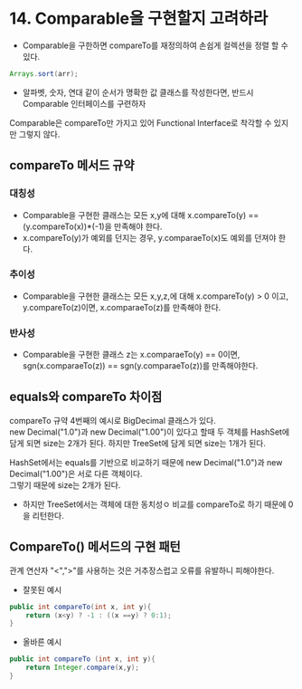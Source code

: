 # 14. Comparable을 구현할지 고려하라

* Comparable을 구한하면 compareTo를 재정의하여 손쉽게 컬렉션을 정렬 할 수 있다.

```java
Arrays.sort(arr);
```
* 알파벳, 숫자, 연대 같이 순서가 명확한 값 클래스를 작성한다면, 반드시 Comparable 인터페이스를 구련하자

Comparable은 compareTo만 가지고 있어 Functional Interface로 착각할 수 있지만 그렇지 않다.


## compareTo 메서드 규약

### 대칭성
* Comparable을 구현한 클래스는 모든 x,y에 대해 x.compareTo(y) == (y.compareTo(x))*(-1)을 만족해야 한다.
* x.compareTo(y)가 예외를 던지는 경우, y.comparaeTo(x)도 예외를 던져야 한다.


### 추이성
* Comparable을 구현한 클래스는 모든 x,y,z,에 대해 x.compareTo(y) > 0 이고, y.compareTo(z)이면, x.comparaeTo(z)를 만족해야 한다.

### 반사성
* Comparable을 구현한 클래스 z는 x.comparaeTo(y) == 0이면, sgn(x.comparaeTo(z)) == sgn(y.comparaeTo(z))를 만족해야한다.

## equals와 compareTo 차이점
compareTo 규약 4번째의 예시로 BigDecimal 클래스가 있다.  
new Decimal("1.0")과 new Decimal("1.00")이 있다고 할때 두 객체를 HashSet<Decimal>에 담게 되면 size는 2개가 된다.
하지만 TreeSet<Decimal>에 담게 되면 size는 1개가 된다.

HashSet에서는 equals를 기반으로 비교하기 때문에 new Decimal("1.0")과 new Decimal("1.00")은 서로 다른 객체이다.  
그렇기 때문에 size는 2개가 된다.  

* 하지만 TreeSet에서는 객체에 대한 동치성ㅇ 비교를 compareTo로 하기 때문에 0을 리턴한다.


## CompareTo() 메서드의 구현 패턴

관계 연산자 "<",">"를 사용하는 것은 거추장스럽고 오류를 유발하니 피해야한다.

* 잘못된 예시
```java
public int compareTo(int x, int y){
	return (x<y) ? -1 : ((x ==y) ? 0:1);
}
```
* 올바른 예시
```java
public int compareTo (int x, int y){
	return Integer.compare(x,y);
}
```


